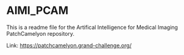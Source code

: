# AIMI_PCAM
This is a readme file for the Artifical Intelligence for Medical Imaging PatchCamelyon repository.

Link: https://patchcamelyon.grand-challenge.org/
